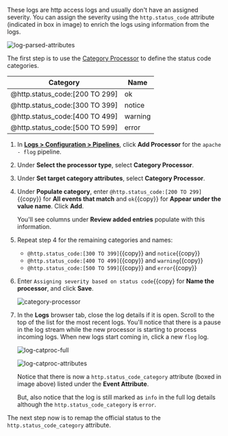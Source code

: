 These logs are http access logs and usually don't have an assigned severity. You can assign the severity using the `http.status_code` attribute (indicated in box in image) to enrich the logs using information from the logs.

![log-parsed-attributes](logspipeline/assets/log-parsed-attributes.png)

The first step is to use the <a href="https://docs.datadoghq.com/logs/processing/processors/?tab=ui#category-processor" target="_blank">Category Processor</a> to define the status code categories.

| Category | Name |
| -------- | ---- |
| @http.status_code:[200 TO 299] | ok |
| @http.status_code:[300 TO 399] | notice |
| @http.status_code:[400 TO 499] | warning |
| @http.status_code:[500 TO 599] | error |

1. In <a href="https://app.datadoghq.com/logs/pipelines" target="_blank">**Logs > Configuration > Pipelines**</a>, click **Add Processor** for the `apache - flog` pipeline.

2. Under **Select the processor type**, select **Category Processor**.

3. Under **Set target category attributes**, select **Category Processor**.

4. Under **Populate category**, enter `@http.status_code:[200 TO 299]`{{copy}} for **All events that match** and `ok`{{copy}} for **Appear under the value name**. Click **Add**.

    You'll see columns under **Review added entries** populate with this information.

5. Repeat step 4 for the remaining categories and names:

    * `@http.status_code:[300 TO 399]`{{copy}} and `notice`{{copy}}
    * `@http.status_code:[400 TO 499]`{{copy}} and `warning`{{copy}}
    * `@http.status_code:[500 TO 599]`{{copy}} and `error`{{copy}}

6. Enter `Assigning severity based on status code`{{copy} for **Name the processor**, and click **Save**.

    ![category-processor](logspipeline/assets/category-processor.png)
    
7. In the **Logs** browser tab, close the log details if it is open. Scroll to the top of the list for the most recent logs. You'll notice that there is a pause in the log stream while the new processor is starting to process incoming logs. When new logs start coming in, click a new `flog` log.

    ![log-catproc-full](logspipeline/assets/log-catproc-full.png)

    ![log-catproc-attributes](logspipeline/assets/log-catproc-attributes.png)

    Notice that there is now a `http.status_code_category` attribute (boxed in image above) listed under the **Event Attribute**.

    But, also notice that the log is still marked as `info` in the full log details although the `http.status_code_category` is `error`.

The next step now is to remap the official status to the `http.status_code_category` attribute.